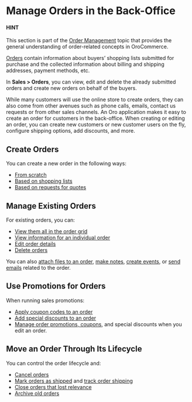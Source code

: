 <a id="user-guide-sales-orders"></a>

# Manage Orders in the Back-Office

#### HINT
This section is part of the [Order Management](../../../concept-guides/orders/index.md#concept-guide-orders) topic that provides the general understanding of order-related concepts in OroCommerce.

[Orders](../../../glossary.md#term-Order) contain information about buyers’ shopping lists submitted for purchase and the collected information about billing and shipping addresses, payment methods, etc.

In **Sales > Orders**, you can view, edit and delete the already submitted orders and create new orders on behalf of the buyers.

While many customers will use the online store to create orders, they can also come from other avenues such as phone calls, emails, contact us requests or from other sales channels. An Oro application makes it easy to create an order for customers in the back-office. When creating or editing an order, you can create new customers or new customer users on the fly, configure shipping options, add discounts, and more.

## Create Orders

You can create a new order in the following ways:

* [From scratch](create.md#user-guide-sales-orders-create)
* [Based on shopping lists](create.md#user-guide-sales-orders-create-from-shopping-lists)
* [Based on requests for quotes](create.md#user-guide-sales-orders-create-from-rfq)

## Manage Existing Orders

For existing orders, you can:

* [View them all in the order grid](manage.md#user-guide-sales-orders-viewlist)
* [View information for an individual order](view.md#user-guide-sales-orders-view)
* [Edit order details](manage.md#user-guide-sales-orders-edit)
* [Delete orders](manage.md#doc-orders-actions-delete)

You can also [attach files to an order](../../getting-started/information-management/attachments.md#user-guide-activities-attachments), [make notes](../../getting-started/information-management/notes.md#user-guide-add-note), [create events](../../activities/calendar-events/index.md#doc-activities-events), or [send emails](../../getting-started/user-menu/my-emails.md#user-guide-using-emails) related to the order.

## Use Promotions for Orders

When running sales promotions:

* [Apply coupon codes to an order](../../marketing/promotions/coupons/index.md#user-guide-marketing-promotions-coupons-edit-on-order-page)
* [Add special discounts to an order](../../marketing/promotions/promotions/manage-discounts-in-orders.md#user-guide-sales-orders-promotions-add-special-discount)
* [Manage order promotions, coupons](../../marketing/promotions/coupons/index.md#user-guide-marketing-promotions-coupons-edit-manage-when-editing-an-order), and special discounts when you edit an order.

## Move an Order Through Its Lifecycle

You can control the order lifecycle and:

* [Cancel orders](control.md#doc-orders-actions-cancel)
* [Mark orders as shipped](control.md#doc-orders-actions-mark-shipped) and [track order shipping](track-order.md#user-guide-shipping-order)
* [Close orders that lost relevance](control.md#doc-orders-actions-close)
* [Archive old orders](control.md#doc-orders-actions-archive)

<!-- fa-bars = fa-navicon -->
<!-- Ic Tiles is used as Set As Default in saved views, and as tiles in display layout options -->
<!-- IcPencil refers to Rename in Commerce and Inline Editing in CRM -->
<!-- Check mark in the square. -->
<!-- SortDesc is also used as drop-down arrow -->
